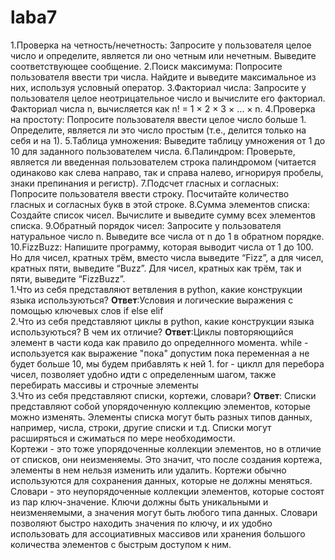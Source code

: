 # laba7

1.Проверка на четность/нечетность: Запросите у пользователя целое число и определите, является ли оно четным или нечетным. Выведите соответствующее сообщение.
2.Поиск максимума: Попросите пользователя ввести три числа. Найдите и выведите максимальное из них, используя условный оператор.
3.Факториал числа: Запросите у пользователя целое неотрицательное число и вычислите его факториал. Факториал числа n, вычисляется как n! = 1 × 2 × 3 × … × n.
4.Проверка на простоту: Попросите пользователя ввести целое число больше 1. Определите, является ли это число простым (т.е., делится только на себя и на 1).
5.Таблица умножения: Выведите таблицу умножения от 1 до 10 для заданного пользователем числа.
6.Палиндром: Проверьте, является ли введенная пользователем строка палиндромом (читается одинаково как слева направо, так и справа налево, игнорируя пробелы, знаки препинания и регистр).
7.Подсчет гласных и согласных: Попросите пользователя ввести строку. Посчитайте количество гласных и согласных букв в этой строке.
8.Сумма элементов списка: Создайте список чисел. Вычислите и выведите сумму всех элементов списка.
9.Обратный порядок чисел: Запросите у пользователя натуральное число n. Выведите все числа от n до 1 в обратном порядке.
10.FizzBuzz: Напишите программу, которая выводит числа от 1 до 100. Но для чисел, кратных трём, вместо числа выведите “Fizz”, а для чисел, кратных пяти, выведите “Buzz”. Для чисел, кратных как трём, так и пяти, выведите “FizzBuzz”.
<br>
1.Что из себя представляют ветвления в python, какие конструкции языка используються?
<b>Ответ</b>:Условия и логические выражения с помощью ключевых слов if else elif
<br>
2.Что из себя представляют циклы в python, какие конструкции языка используються? В чем их отличие?
<b>Ответ</b>:Циклы повторяющийся элемент в части кода как правило до определнного момента. while - используется как выражение "пока" допустим пока переменная a не будет больше 10, мы будем прибавлять к ней 1. for - циклл для перебора чисел, позволяет удобно идти с определенным шагом, также перебирать массивы и строчные элементы 
<br>
3.Что из себя представляют списки, кортежи, словари?
<b>Ответ</b>: Списки представляют собой упорядоченную коллекцию элементов, которые можно изменять. Элементы списка могут быть разных типов данных, например, числа, строки, другие списки и т.д. Списки могут расширяться и сжиматься по мере необходимости.
<br>
Кортежи - это тоже упорядоченные коллекции элементов, но в отличие от списков, они неизменяемы. Это значит, что после создания кортежа, элементы в нем нельзя изменить или удалить. Кортежи обычно используются для сохранения данных, которые не должны меняться.
<br>
Словари -  это неупорядоченные коллекции элементов, которые состоят из пар ключ-значение. Ключи должны быть уникальными и неизменяемыми, а значения могут быть любого типа данных. Словари позволяют быстро находить значения по ключу, и их удобно использовать для ассоциативных массивов или хранения большого количества элементов с быстрым доступом к ним.
